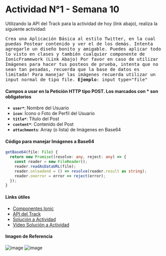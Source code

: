 # Actividad N°1 - Semana 10
Utilizando la API del Track para la actividad de hoy (link abajo), realiza la siguiente actividad:

<p>
  <samp>
    Crea una Aplicación Básica al estilo Twitter, en la cual puedas Postear contenido y ver el de los demás. Intenta agregarle un diseño bonito y amigable. Puedes aplicar todo lo visto en clases y también cualquier componente de IonicFramework (Link Abajo)
    Por favor en caso de utilizar Imágenes para hacer tus posteos de prueba, intenta que no sean tan pesadas, recuerda que la base de datos es limitada!
    Para manejar las imágenes recuerda utilizar un input normal de tipo file.
    <b>Ejemplo</b>: input type="file"
  </samp>
</p>

#### Campos a usar en la Petición HTTP tipo POST. Los marcados con * son obligatorios
- <b>`user*`</b>: Nombre del Usuario
- <b>`icon`</b>: Ícono o Foto de Perfil del Usuario
- <b>`title*`</b>: Título del Post
- <b>`content*`</b>: Contenido del Post
- <b>`attachments`</b>: Array (o lista) de Imágenes en Base64

#### Código para manejar Imágenes a Base64
```typescript
getBase64(file: File) {
  return new Promise((resolve: any, reject: any) => {
    const reader = new FileReader();
    reader.readAsDataURL(file);
    reader.onloadend = () => resolve(reader.result as string);
    reader.onerror = error => reject(error);
  });
}
```

#### Links útiles
- [Componentes Ionic](https://ionicframework.com/docs/)
- [API del Track](https://citt2023.up.railway.app/twitter)
- [Solución a Actividad](https://github.com/Alwexis/Track-Movil-CITT-2023/tree/main/Semana%2010/Solución%20Actividad)
- [Vídeo Solución a Actividad](https://www.youtube.com/watch?v=udKkP59yb0Y)

#### Imagen de Referencia
![image](https://github.com/Alwexis/Track-Movil-CITT-2023/assets/51482182/6524b630-af88-46bf-bbcc-d80ac7dc5e15)
![image](https://github.com/Alwexis/Track-Movil-CITT-2023/assets/51482182/4bc3d969-6572-41ea-a4f7-421dd23d7c47)
